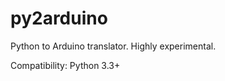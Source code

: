 py2arduino
==========

Python to Arduino translator. Highly experimental.

Compatibility: Python 3.3+
